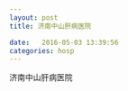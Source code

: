 ```yaml
--- 
layout: post 
title: 济南中山肝病医院

date:   2016-05-03 13:39:56 
categories: hosp 
--- 
```

   
济南中山肝病医院
